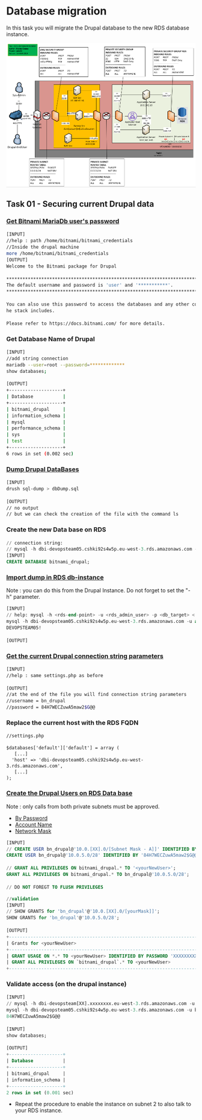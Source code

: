 # Database migration

In this task you will migrate the Drupal database to the new RDS database instance.

![Schema](./img/CLD_AWS_INFA.PNG)

## Task 01 - Securing current Drupal data

### [Get Bitnami MariaDb user's password](https://docs.bitnami.com/aws/faq/get-started/find-credentials/)

```bash
[INPUT]
//help : path /home/bitnami/bitnami_credentials
//Inside the drupal machine
more /home/bitnami/bitnami_credentials
[OUTPUT]
Welcome to the Bitnami package for Drupal

******************************************************************************
The default username and password is 'user' and '***********'.
******************************************************************************

You can also use this password to access the databases and any other component t
he stack includes.

Please refer to https://docs.bitnami.com/ for more details.
```

### Get Database Name of Drupal

```bash
[INPUT]
//add string connection
mariadb --user=root --password=*************
show databases;

[OUTPUT]
+--------------------+
| Database           |
+--------------------+
| bitnami_drupal     |
| information_schema |
| mysql              |
| performance_schema |
| sys                |
| test               |
+--------------------+
6 rows in set (0.002 sec)
```

### [Dump Drupal DataBases](https://mariadb.com/kb/en/mariadb-dump/)

```bash
[INPUT]
drush sql-dump > dbDump.sql

[OUTPUT]
// no output
// but we can check the creation of the file with the command ls
```

### Create the new Data base on RDS

```sql
// connection string:
// mysql -h dbi-devopsteam05.cshki92s4w5p.eu-west-3.rds.amazonaws.com -u admin -p
[INPUT]
CREATE DATABASE bitnami_drupal;
```

### [Import dump in RDS db-instance](https://mariadb.com/kb/en/restoring-data-from-dump-files/)

Note : you can do this from the Drupal Instance. Do not forget to set the "-h" parameter.

```sql
[INPUT]
// help: mysql -h <rds-end-point> -u <rds_admin_user> -p <db_target> < <pathToDumpFileToImport>.sql
mysql -h dbi-devopsteam05.cshki92s4w5p.eu-west-3.rds.amazonaws.com -u admin -p bitnami_drupal < dbDump.sql
DEVOPSTEAM05!

[OUTPUT]
```

### [Get the current Drupal connection string parameters](https://www.drupal.org/docs/8/api/database-api/database-configuration)

```bash
[INPUT]
//help : same settings.php as before

[OUTPUT]
//at the end of the file you will find connection string parameters
//username = bn_drupal
//password = 84H7WECZuwA5maw2$G@@
```

### Replace the current host with the RDS FQDN

```
//settings.php

$databases['default']['default'] = array (
   [...] 
  'host' => 'dbi-devopsteam05.cshki92s4w5p.eu-west-3.rds.amazonaws.com',
   [...] 
);
```

### [Create the Drupal Users on RDS Data base](https://mariadb.com/kb/en/create-user/)

Note : only calls from both private subnets must be approved.
* [By Password](https://mariadb.com/kb/en/create-user/#identified-by-password)
* [Account Name](https://mariadb.com/kb/en/create-user/#account-names)
* [Network Mask](https://cric.grenoble.cnrs.fr/Administrateurs/Outils/CalculMasque/)

```sql
[INPUT]
// CREATE USER bn_drupal@'10.0.[XX].0/[Subnet Mask - A]]' IDENTIFIED BY '<Drupal password>';
CREATE USER bn_drupal@'10.0.5.0/28' IDENTIFIED BY '84H7WECZuwA5maw2$G@@';

// GRANT ALL PRIVILEGES ON bitnami_drupal.* TO '<yourNewUser>';
GRANT ALL PRIVILEGES ON bitnami_drupal.* TO bn_drupal@'10.0.5.0/28';

// DO NOT FOREGT TO FLUSH PRIVILEGES
```

```sql
//validation
[INPUT]
// SHOW GRANTS for 'bn_drupal'@'10.0.[XX].0/[yourMask]]';
SHOW GRANTS for 'bn_drupal'@'10.0.5.0/28';

[OUTPUT]
+----------------------------------------------------------------------------------------------------------------------------------+
| Grants for <yourNewUser>                                                                                                         |
+----------------------------------------------------------------------------------------------------------------------------------+
| GRANT USAGE ON *.* TO <yourNewUser> IDENTIFIED BY PASSWORD 'XXXXXXXXXXXXXXXXXXXXXXXXXXXXXXXXXXXXXXXXX'                           |
| GRANT ALL PRIVILEGES ON `bitnami_drupal`.* TO <yourNewUser>                                                                      |
+----------------------------------------------------------------------------------------------------------------------------------+
```

### Validate access (on the drupal instance)

```sql
[INPUT]
// mysql -h dbi-devopsteam[XX].xxxxxxxx.eu-west-3.rds.amazonaws.com -u bn_drupal -p
mysql -h dbi-devopsteam05.cshki92s4w5p.eu-west-3.rds.amazonaws.com -u bn_drupal -p
84H7WECZuwA5maw2$G@@

[INPUT]
show databases;

[OUTPUT]
+--------------------+
| Database           |
+--------------------+
| bitnami_drupal     |
| information_schema |
+--------------------+
2 rows in set (0.001 sec)
```

* Repeat the procedure to enable the instance on subnet 2 to also talk to your RDS instance.
